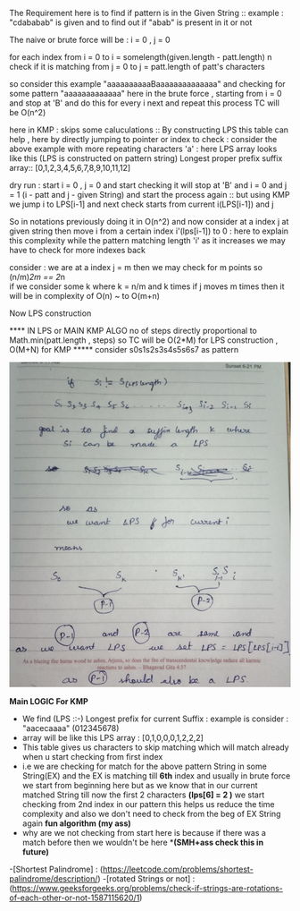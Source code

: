 The Requirement here is to find if pattern is in the Given String :: 
example :  "cdababab"  is given and to find out if "abab" is present in it or not 

The naive or brute force will be :
i = 0 , j = 0

for each index from i = 0 to i = somelength(given.length - patt.length) n check if it is matching from j = 0 to j = patt.length of patt's characters

so consider this example  "aaaaaaaaaaBaaaaaaaaaaaaaa" and  checking for some pattern "aaaaaaaaaaaaa" 
here in the brute force , starting from i = 0 and stop at 'B' and do this for every i next and repeat this process TC will be O(n^2) 

here in KMP : skips some caluculations :: By constructing LPS this table can help , here by directly jumping to pointer or index to check
: consider the above example with more repeating characters 'a' : here LPS array looks like this (LPS is constructed on pattern string) Longest proper prefix suffix array::  [0,1,2,3,4,5,6,7,8,9,10,11,12]

dry run :  start i = 0 , j = 0 and start checking it will stop at 'B' and i = 0 and j = 1 (i - patt and j - given String) and start the process again :: but using KMP we jump i to LPS[i-1] 
and next check starts from current i(LPS[i-1]) and j  

So in notations previously  doing it in O(n^2) and now consider  at a index j at given string then  move i from a certain index i'(lps[i-1])  to 0 :
here to explain this complexity while the pattern matching length 'i' as it increases we may have to check for more indexes back 

consider : we are at a index j = m then we may check for m points so (n/m)*2m == 2*n   
if we consider some k where k = n/m and k times if j moves m times then it will be in complexity of O(n) ~ to O(m+n) 

Now LPS construction 

**** IN LPS or MAIN KMP ALGO no of steps directly proportional to Math.min(patt.length , steps)  so TC will be O(2*M) for LPS construction , O(M+N) for KMP ***** 
consider s0s1s2s3s4s5s6s7 as pattern 

![LPS explanation](image_1.png)



****Main LOGIC For KMP****
- We find (LPS ::-) Longest prefix for current Suffix : example is consider : "aacecaaaa" (012345678)
- array will be like this LPS array : [0,1,0,0,0,1,2,2,2]
- This table gives us characters to skip matching which will match already when u start checking from first index
- i.e we are checking for match for the above pattern String in some String(EX) and the EX is matching till **6th** index and usually in brute force we start from beginning here but as we know that in our current matched String till now the first 2 characters **(lps[6] = 2 )** we start checking from 2nd index in our pattern this helps us reduce the time complexity and also we don't need to check from the beg of EX String again  **fun algorithm (my ass)**  
- why are we not checking from start here is because if there was a match before then we wouldn't be here ***(SMH+ass check this in future)**


-[Shortest Palindrome] : (https://leetcode.com/problems/shortest-palindrome/description/)
-[rotated Strings or not] : (https://www.geeksforgeeks.org/problems/check-if-strings-are-rotations-of-each-other-or-not-1587115620/1)







